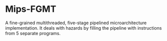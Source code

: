 # Mips-FGMT

A   fine-grained   multithreaded,   five-stage	  pipelined    microarchitecture
implementation.    It	deals	with   hazards	 by   filling	 the	pipeline
with instructions  from  5  separate  programs.

